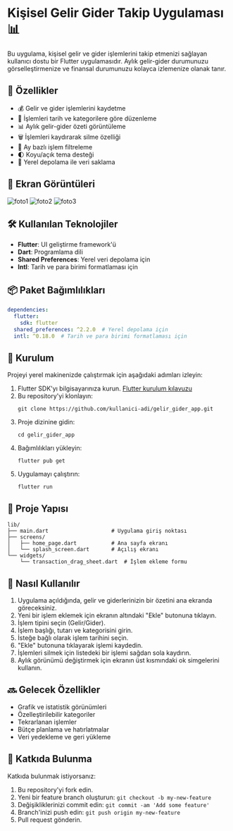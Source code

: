 # Kişisel Gelir Gider Takip Uygulaması 📊

Bu uygulama, kişisel gelir ve gider işlemlerini takip etmenizi sağlayan kullanıcı dostu bir Flutter uygulamasıdır. Aylık gelir-gider durumunuzu görselleştirmenize ve finansal durumunuzu kolayca izlemenize olanak tanır.

## 📱 Özellikler

- 💰 Gelir ve gider işlemlerini kaydetme
- 📅 İşlemleri tarih ve kategorilere göre düzenleme
- 📊 Aylık gelir-gider özeti görüntüleme
- 🗑️ İşlemleri kaydırarak silme özelliği
- 🔄 Ay bazlı işlem filtreleme
- 🌓 Koyu/açık tema desteği
- 💾 Yerel depolama ile veri saklama

## 📸 Ekran Görüntüleri

![foto1](https://github.com/user-attachments/assets/19520741-0046-4f47-b259-dd64fd290ea5)
![foto2](https://github.com/user-attachments/assets/bdc54e2b-9d73-471b-b7eb-23cd0c004b4c)
![foto3](https://github.com/user-attachments/assets/c2f936a5-6b64-439f-9680-51082f83430e)


## 🛠️ Kullanılan Teknolojiler

- **Flutter**: UI geliştirme framework'ü
- **Dart**: Programlama dili
- **Shared Preferences**: Yerel veri depolama için
- **Intl**: Tarih ve para birimi formatlaması için

## 📦 Paket Bağımlılıkları

```yaml
dependencies:
  flutter:
    sdk: flutter
  shared_preferences: ^2.2.0  # Yerel depolama için
  intl: ^0.18.0  # Tarih ve para birimi formatlaması için
```

## 🚀 Kurulum

Projeyi yerel makinenizde çalıştırmak için aşağıdaki adımları izleyin:

1. Flutter SDK'yı bilgisayarınıza kurun. [Flutter kurulum kılavuzu](https://flutter.dev/docs/get-started/install)
2. Bu repository'yi klonlayın:
   ```
   git clone https://github.com/kullanici-adi/gelir_gider_app.git
   ```
3. Proje dizinine gidin:
   ```
   cd gelir_gider_app
   ```
4. Bağımlılıkları yükleyin:
   ```
   flutter pub get
   ```
5. Uygulamayı çalıştırın:
   ```
   flutter run
   ```

## 📁 Proje Yapısı

```
lib/
├── main.dart                    # Uygulama giriş noktası
├── screens/
│   ├── home_page.dart           # Ana sayfa ekranı
│   └── splash_screen.dart       # Açılış ekranı
└── widgets/
    └── transaction_drag_sheet.dart  # İşlem ekleme formu
```

## 📝 Nasıl Kullanılır

1. Uygulama açıldığında, gelir ve giderlerinizin bir özetini ana ekranda göreceksiniz.
2. Yeni bir işlem eklemek için ekranın altındaki "Ekle" butonuna tıklayın.
3. İşlem tipini seçin (Gelir/Gider).
4. İşlem başlığı, tutarı ve kategorisini girin.
5. İsteğe bağlı olarak işlem tarihini seçin.
6. "Ekle" butonuna tıklayarak işlemi kaydedin.
7. İşlemleri silmek için listedeki bir işlemi sağdan sola kaydırın.
8. Aylık görünümü değiştirmek için ekranın üst kısmındaki ok simgelerini kullanın.

## 🔜 Gelecek Özellikler

- Grafik ve istatistik görünümleri
- Özelleştirilebilir kategoriler
- Tekrarlanan işlemler
- Bütçe planlama ve hatırlatmalar
- Veri yedekleme ve geri yükleme

## 🤝 Katkıda Bulunma

Katkıda bulunmak istiyorsanız:

1. Bu repository'yi fork edin.
2. Yeni bir feature branch oluşturun: `git checkout -b my-new-feature`
3. Değişikliklerinizi commit edin: `git commit -am 'Add some feature'`
4. Branch'inizi push edin: `git push origin my-new-feature`
5. Pull request gönderin.
